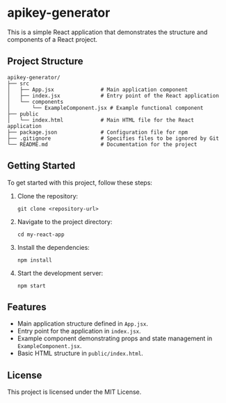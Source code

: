 # apikey-generator

This is a simple React application that demonstrates the structure and components of a React project.

## Project Structure

```
apikey-generator/
├── src
│   ├── App.jsx               # Main application component
│   ├── index.jsx             # Entry point of the React application
│   └── components
│       └── ExampleComponent.jsx # Example functional component
├── public
│   └── index.html            # Main HTML file for the React application
├── package.json              # Configuration file for npm
├── .gitignore                # Specifies files to be ignored by Git
└── README.md                 # Documentation for the project
```

## Getting Started

To get started with this project, follow these steps:

1. Clone the repository:
   ```
   git clone <repository-url>
   ```

2. Navigate to the project directory:
   ```
   cd my-react-app
   ```

3. Install the dependencies:
   ```
   npm install
   ```

4. Start the development server:
   ```
   npm start
   ```

## Features

- Main application structure defined in `App.jsx`.
- Entry point for the application in `index.jsx`.
- Example component demonstrating props and state management in `ExampleComponent.jsx`.
- Basic HTML structure in `public/index.html`.

## License

This project is licensed under the MIT License.